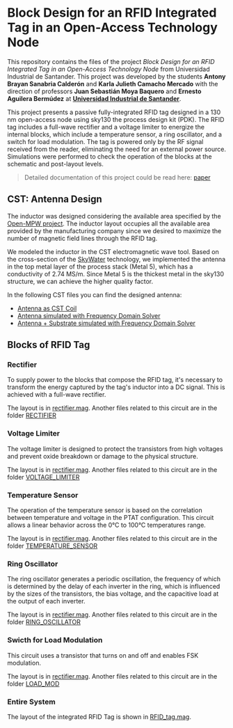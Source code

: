 # Block Design for an RFID Integrated Tag in an Open-Access Technology Node

This repository contains the files of the project *Block Design for an RFID Integrated Tag in an Open-Access Technology Node* from Universidad Industrial de Santander. 
This project was developed by the students **Antony Brayan Sanabria Calderón** and **Karla Julieth Camacho Mercado** with the direction of professors **Juan Sebastián Moya Baquero** and **Ernesto Aguilera Bermúdez** at [**Universidad Industrial de Santander**](https://uis.edu.co/es/).  

This project presents a passive fully-integrated RFID tag designed in a 130 nm open-access node using sky130 the process design kit (PDK). The RFID tag includes a full-wave rectifier and a voltage limiter to energize the internal blocks, which include a temperature sensor, a ring oscillator, and a switch for load modulation. The tag is powered only by the RF signal received from the reader, eliminating the need for an external power source. Simulations were performed to check the operation of the blocks at the schematic and post-layout levels.  

> Detailed documentation of this project could be read here: [paper]()  


## CST: Antenna Design  
The inductor was designed considering the available area specified by the [Open-MPW project](https://efabless.com/open_shuttle_program). The inductor layout occupies all the available area provided by the manufacturing company since we desired to maximize the number of magnetic field lines through the RFID tag.    

We modeled the inductor in the CST electromagnetic wave tool. Based on the cross-section of the [SkyWater](https://skywater-pdk.readthedocs.io/en/main/) technology, we implemented the antenna in the top metal layer of the process stack (Metal 5), which has a conductivity of 2.74 MS/m. Since Metal 5 is the thickest metal in the sky130 structure, we can achieve the higher quality factor.  

In the following CST files you can find the designed antenna:
- [Antenna as CST Coil](./CST/Coil_Skywater.cst)
- [Antenna simulated with Frequency Domain Solver](./CST/Antena_Skywater_M5.cst)
- [Antenna + Substrate simulated with Frequency Domain Solver](./CST/Antena_Skywater_M5_Sub.cst)

## Blocks of RFID Tag
### Rectifier
To supply power to the blocks that compose the RFID tag, it's necessary to transform the energy captured by the tag's inductor into a DC signal. This is achieved with a full-wave rectifier.

The layout is in [rectifier.mag](./MAGIC/rectifier.mag).
Another files related to this circuit are in the folder [RECTIFIER](./POST_LAYOUT/RECTIFIER/)


### Voltage Limiter
The voltage limiter is designed to protect the transistors from high voltages and prevent oxide breakdown or damage to the physical structure.

The layout is in [rectifier.mag](./MAGIC/voltage_limiter.mag).
Another files related to this circuit are in the folder [VOLTAGE_LIMITER](./POST_LAYOUT/VOLTAGE_LIMITER/)


### Temperature Sensor
The operation of the temperature sensor is based on the correlation between temperature and voltage in the PTAT configuration. This circuit allows a linear behavior across the 0°C to 100°C temperatures range.

The layout is in [rectifier.mag](./MAGIC/Temperature_Sensor.mag).
Another files related to this circuit are in the folder [TEMPERATURE_SENSOR](./POST_LAYOUT/TEMPERATURE_SENSOR/)


### Ring Oscillator
The ring oscillator generates a periodic oscillation, the frequency of which is determined by the delay of each inverter in the ring, which is influenced by the sizes of the transistors, the bias voltage, and the capacitive load at the output of each inverter.

The layout is in [rectifier.mag](./MAGIC/ring_oscillator.mag).
Another files related to this circuit are in the folder [RING_OSCILLATOR](./POST_LAYOUT/RING_OSCILLATOR/)


### Swicth for Load Modulation
This circuit uses a transistor that turns on and off and enables FSK modulation.

The layout is in [rectifier.mag](./MAGIC/load_modulation.mag).
Another files related to this circuit are in the folder [LOAD_MOD](./POST_LAYOUT/LOAD_MODULATION/MAGIC/)


### Entire System 
The layout of the integrated RFID Tag is shown in [RFID_tag.mag](./MAGIC/RFID_tag.mag).


